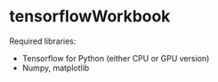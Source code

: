 # tensorflowWorkbook

Required libraries: 

- Tensorflow for Python (either CPU or GPU version)
- Numpy, matplotlib 

